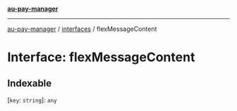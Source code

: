 [**au-pay-manager**](../../README.md)

***

[au-pay-manager](../../README.md) / [interfaces](../README.md) / flexMessageContent

# Interface: flexMessageContent

## Indexable

\[`key`: `string`\]: `any`
